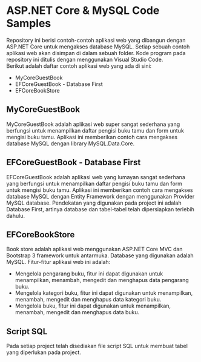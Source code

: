 # ASP.NET Core & MySQL Code Samples
Repository ini berisi contoh-contoh aplikasi web yang dibangun dengan ASP.NET Core untuk mengakses database MySQL.  Setiap sebuah contoh aplikasi web akan disimpan di dalam sebuah folder.  Kode program pada repository ini ditulis dengan menggunakan Visual Studio Code.  
Berikut adalah daftar contoh aplikasi web yang ada di sini:
- MyCoreGuestBook
- EFCoreGuestBook - Database First
- EFCoreBookStore

## MyCoreGuestBook
MyCoreGuestBook adalah aplikasi web super sangat sederhana yang berfungsi untuk menampilkan daftar pengisi buku tamu dan form untuk mengisi buku tamu.  Aplikasi ini memberikan contoh cara mengakses database MySQL dengan library MySQL.Data.Core.

## EFCoreGuestBook - Database First
EFCoreGuestBook adalah aplikasi web yang lumayan sangat sederhana yang berfungsi untuk menampilkan daftar pengisi buku tamu dan form untuk mengisi buku tamu.  Aplikasi ini memberikan contoh cara mengakses database MySQL dengan Entity Framework dengan menggunakan Provider MySQL database. Pendekatan yang digunakan pada project ini adalah Database First, artinya database dan tabel-tabel telah dipersiapkan terlebih dahulu.

## EFCoreBookStore
Book store adalah aplikasi web menggunakan ASP.NET Core MVC dan Bootstrap 3 framework untuk antarmuka. Database yang digunakan adalah MySQL. Fitur-fitur aplikasi web ini adalah:
- Mengelola pengarang buku, fitur ini dapat digunakan untuk menampilkan, menambah, mengedit dan menghapus data pengarang buku.
- Mengelola kategori buku, fitur ini dapat digunakan untuk menampilkan, menambah, mengedit dan menghapus data kategori buku.
- Mengelola buku, fitur ini dapat digunakan untuk menampilkan, menambah, mengedit dan menghapus data buku.

## Script SQL
Pada setiap project telah disediakan file script SQL untuk membuat tabel yang diperlukan pada project. 
